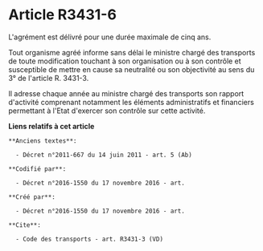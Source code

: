 # Article R3431-6

L'agrément est délivré pour une durée maximale de cinq ans. 

Tout organisme agréé informe sans délai le ministre chargé des transports de toute modification touchant à son organisation
ou à son contrôle et susceptible de mettre en cause sa neutralité ou son objectivité au sens du 3° de l'article R. 3431-3. 

Il adresse chaque année au ministre chargé des transports son rapport d'activité comprenant notamment les éléments
administratifs et financiers permettant à l'Etat d'exercer son contrôle sur cette activité.

**Liens relatifs à cet article**

	**Anciens textes**:

	  - Décret n°2011-667 du 14 juin 2011 - art. 5 (Ab)

	**Codifié par**:

	  - Décret n°2016-1550 du 17 novembre 2016 - art.

	**Créé par**:

	  - Décret n°2016-1550 du 17 novembre 2016 - art.

	**Cite**:

	  - Code des transports - art. R3431-3 (VD)
